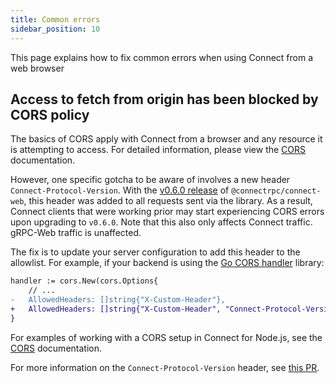 ```yaml
---
title: Common errors
sidebar_position: 10
---
```


This page explains how to fix common errors when using Connect from a web browser

## Access to fetch from origin has been blocked by CORS policy

The basics of CORS apply with Connect from a browser and any resource it is attempting to access.  For detailed
information, please view the [CORS](https://developer.mozilla.org/en-US/docs/Web/HTTP/CORS) documentation.

However, one specific gotcha to be aware of involves a new header `Connect-Protocol-Version`.  With the
[v0.6.0 release](https://github.com/connectrpc/connect-es/releases/tag/v0.6.0) of `@connectrpc/connect-web`, this header was added to all requests sent via the
library. As a result, Connect clients that were working prior may start experiencing CORS errors upon upgrading to
`v0.6.0`.  Note that this also only affects Connect traffic.  gRPC-Web traffic is unaffected.

The fix is to update your server configuration to add this header to the allowlist.  For example, if your backend is
using the [Go CORS handler](https://github.com/rs/cors) library:

```diff
handler := cors.New(cors.Options{
    // ...
-   AllowedHeaders: []string{"X-Custom-Header"},
+   AllowedHeaders: []string{"X-Custom-Header", "Connect-Protocol-Version"},
}
```

For examples of working with a CORS setup in Connect for Node.js, see the [CORS](../node/server-plugins.md#cors) documentation.

For more information on the `Connect-Protocol-Version` header, see [this PR](https://github.com/connectrpc/connect-go/pull/416).
